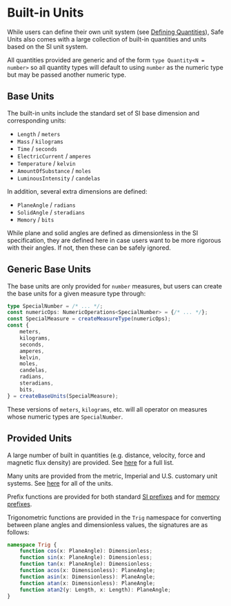 # Built-in Units

While users can define their own unit system (see [Defining Quantities](defining-quantities.html)), Safe Units also comes with a large collection of built-in quantities and units based on the SI unit system.

All quantities provided are generic and of the form `type Quantity<N = number>` so all quantity types will default to using `number` as the numeric type but may be passed another numeric type.

## Base Units

The built-in units include the standard set of SI base dimension and corresponding units:

* `Length` / `meters`
* `Mass` / `kilograms`
* `Time` / `seconds`
* `ElectricCurrent` / `amperes`
* `Temperature` / `kelvin`
* `AmountOfSubstance` / `moles`
* `LuminousIntensity` / `candelas`

In addition, several extra dimensions are defined:

* `PlaneAngle` / `radians`
* `SolidAngle` / `steradians`
* `Memory` / `bits`

While plane and solid angles are defined as dimensionless in the SI specification, they are defined here in case users want to be more rigorous with their angles. If not, then these can be safely ignored.

## Generic Base Units

The base units are only provided for `number` measures, but users can create the base units for a given measure type through:

```ts
type SpecialNumber = /* ... */;
const numericOps: NumericOperations<SpecialNumber> = {/* ... */};
const SpecialMeasure = createMeasureType(numericOps);
const {
    meters,
    kilograms,
    seconds,
    amperes,
    kelvin,
    moles,
    candelas,
    radians,
    steradians,
    bits,
} = createBaseUnits(SpecialMeasure);
```

These versions of `meters`, `kilograms`, etc. will all operator on measures whose numeric types are `SpecialNumber`.

## Provided Units

A large number of built in quantities (e.g. distance, velocity, force and magnetic flux density) are provided. See [here](https://github.com/jscheiny/safe-units/blob/master/src/unit/quantities.ts) for a full list.

Many units are provided from the metric, Imperial and U.S. customary unit systems. See [here](https://github.com/jscheiny/safe-units/tree/master/src/unit) for all of the units.

Prefix functions are provided for both standard [SI prefixes](https://github.com/jscheiny/safe-units/blob/master/src/unit/metric.ts) and for [memory prefixes](https://github.com/jscheiny/safe-units/blob/master/src/unit/memory.ts).

Trigonometric functions are provided in the `Trig` namespace for converting between plane angles and dimensionless values, the signatures are as follows:

```ts
namespace Trig {
    function cos(x: PlaneAngle): Dimensionless;
    function sin(x: PlaneAngle): Dimensionless;
    function tan(x: PlaneAngle): Dimensionless;
    function acos(x: Dimensionless): PlaneAngle;
    function asin(x: Dimensionless): PlaneAngle;
    function atan(x: Dimensionless): PlaneAngle;
    function atan2(y: Length, x: Length): PlaneAngle;
}
```
